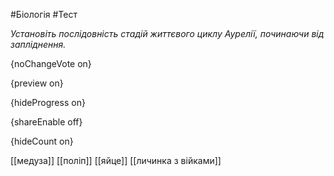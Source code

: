 #Біологія #Тест

*Установіть послідовність стадій життєвого циклу Аурелії, починаючи від запліднення.*

{noChangeVote on}

{preview on}

{hideProgress on}

{shareEnable off}

{hideCount on}

[[медуза]]
[[поліп]]
[[яйце]]
[[личинка з війками]]
